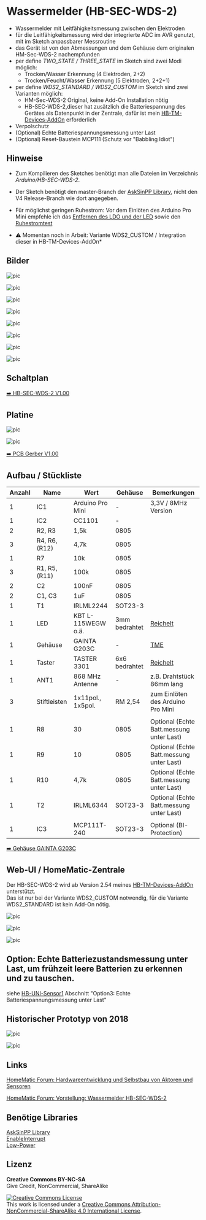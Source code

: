 
# Wassermelder (HB-SEC-WDS-2)

- Wassermelder mit Leitfähigkeitsmessung zwischen den Elektroden
- für die Leitfähigkeitsmessung wird der integrierte ADC im AVR genutzt, mit im Sketch anpassbarer Messroutine
- das Gerät ist von den Abmessungen und dem Gehäuse dem originalen HM-Sec-WDS-2 nachempfunden
- per define *TWO_STATE / THREE_STATE* im Sketch sind zwei Modi möglich:
  - Trocken/Wasser Erkennung (4 Elektroden, 2+2)
  - Trocken/Feucht/Wasser Erkennung (5 Elektroden, 2+2+1)
- per define *WDS2_STANDARD / WDS2_CUSTOM* im Sketch sind zwei Varianten möglich:
  - HM-Sec-WDS-2 Original, keine Add-On Installation nötig
  - HB-SEC-WDS-2,dieser hat zusätzlich die Batteriespannung des Gerätes als Datenpunkt in der Zentrale, dafür ist mein [HB-TM-Devices-AddOn](https://github.com/TomMajor/SmartHome/tree/master/HB-TM-Devices-AddOn) erforderlich
- Verpolschutz
- (Optional) Echte Batteriespannungsmessung unter Last
- (Optional) Reset-Baustein MCP111 (Schutz vor "Babbling Idiot")


## Hinweise

- Zum Kompilieren des Sketches benötigt man alle Dateien im Verzeichnis *Arduino/HB-SEC-WDS-2*.<br>

- Der Sketch benötigt den master-Branch der [AskSinPP Library](https://github.com/pa-pa/AskSinPP), nicht den V4 Release-Branch wie dort angegeben.<br>

- Für möglichst geringen Ruhestrom: Vor dem Einlöten des Arduino Pro Mini empfehle ich das [Entfernen des LDO und der LED](https://github.com/TomMajor/SmartHome/tree/master/Info/Ruhestrom#ruhestrom-arduino-pro-mini) sowie den [Ruhestromtest](https://github.com/TomMajor/SmartHome/tree/master/Info/Ruhestrom#%C3%BCberpr%C3%BCfung-des-avr-ruhestroms-power-down-mode)

* :warning: Momentan noch in Arbeit: Variante WDS2_CUSTOM / Integration dieser in HB-TM-Devices-AddOn*


## Bilder

![pic](Images/HB-SEC-WDS-2_01.jpg)

![pic](Images/HB-SEC-WDS-2_02.jpg)

![pic](Images/HB-SEC-WDS-2_03.jpg)

![pic](Images/HB-SEC-WDS-2_04.jpg)

![pic](Images/HB-SEC-WDS-2_05.jpg)

![pic](Images/HB-SEC-WDS-2_06.jpg)

![pic](Images/HB-SEC-WDS-2_07.jpg)

![pic](Images/HB-SEC-WDS-2_08.jpg)


## Schaltplan

[:arrow_right: HB-SEC-WDS-2 V1.00](https://github.com/TomMajor/SmartHome/tree/master/HB-SEC-WDS-2/Files/HB-SEC-WDS-2_V100.pdf)


## Platine

![pic](Images/HB-SEC-WDS-2_PCB01.png)

![pic](Images/HB-SEC-WDS-2_PCB02.png)

[:arrow_right: PCB Gerber V1.00](https://github.com/TomMajor/SmartHome/tree/master/HB-SEC-WDS-2/Files/HB-SEC-WDS-2_V100_Gerber.zip)


## Aufbau / Stückliste

| Anzahl    | Name      | Wert              | Gehäuse       | Bemerkungen |
|---|---|---|---|---|
| 1 | IC1	            | Arduino Pro Mini  | -             | 3,3V / 8MHz Version |
| 1 | IC2	            | CC1101	        | -             | |
| 2 | R2, R3            | 1,5k              | 0805          | |
| 3 | R4, R6, (R12)     | 4,7k              | 0805          | |
| 1 | R7                | 10k               | 0805          | |
| 3 | R1, R5, (R11)     | 100k              | 0805          | |
| 2 | C2                | 100nF             | 0805          | |
| 2 | C1, C3            | 1uF               | 0805          | |
| 1 | T1                | IRLML2244         | SOT23-3       | |
| 1 | LED               | KBT L-115WEGW o.ä.| 3mm bedrahtet | [Reichelt](https://www.reichelt.de/led-3-mm-bedrahtet-3-pin-rot-gruen-40-mcd-60--kbt-l-115wegw-p231039.html) |
| 1 | Gehäuse           | GAINTA G203C      | -             | [TME](https://www.tme.eu/de/details/g203c/universal-gehause/gainta) |
| 1 | Taster            | TASTER 3301       | 6x6 bedrahtet | [Reichelt](https://www.reichelt.de/kurzhubtaster-6x6mm-hoehe-4-3mm-12v-vertikal-taster-3301-p27892.html) |
| 1 | ANT1	            | 868 MHz Antenne   | -             | z.B. Drahtstück 86mm lang |
| 3 | Stiftleisten      | 1x11pol., 1x5pol. | RM 2,54       | zum Einlöten des Arduino Pro Mini |
|   |                   |                   |               | |
| 1 | R8	            | 30	            | 0805          | Optional (Echte Batt.messung unter Last) |
| 1 | R9	            | 10	            | 0805          | Optional (Echte Batt.messung unter Last) |
| 1 | R10               | 4,7k	            | 0805          | Optional (Echte Batt.messung unter Last) |
| 1 | T2	            | IRLML6344         | SOT23-3       | Optional (Echte Batt.messung unter Last) |
|   |                   |                   |               | |
| 1 | IC3	            | MCP111T-240	    | SOT23-3       | Optional (BI-Protection) |

[:arrow_right: Gehäuse GAINTA G203C](https://github.com/TomMajor/SmartHome/tree/master/HB-SEC-WDS-2/Files/GAINTA_G203C.pdf)


## Web-UI / HomeMatic-Zentrale

Der HB-SEC-WDS-2 wird ab Version 2.54 meines [HB-TM-Devices-AddOn](https://github.com/TomMajor/SmartHome/tree/master/HB-TM-Devices-AddOn) unterstützt.<br>
Das ist nur bei der Variante WDS2_CUSTOM notwendig, für die Variante WDS2_STANDARD ist kein Add-On nötig.

![pic](Images/HB-Sec-WDS-2_WebU.png)

![pic](Images/HM-Sec-WDS-2_WebU.png)

![pic](Images/HB-Sec-WDS-2_Serieller_Log.png)


## Option: Echte Batteriezustandsmessung unter Last, um frühzeit leere Batterien zu erkennen und zu tauschen.

siehe
[HB-UNI-Sensor1](https://github.com/TomMajor/SmartHome/tree/master/HB-UNI-Sensor1)
Abschnitt "Option3: Echte Batteriespannungsmessung unter Last"


## Historischer Prototyp von 2018

![pic](Images/HB-SEC-WDS-2_Prototyp_2018_01.jpg)

![pic](Images/HB-SEC-WDS-2_Prototyp_2018_02.png)


## Links

[HomeMatic Forum: Hardwareentwicklung und Selbstbau von Aktoren und Sensoren](https://homematic-forum.de/forum/viewforum.php?f=76)

[HomeMatic Forum: Vorstellung: Wassermelder HB-SEC-WDS-2](https://homematic-forum.de/forum/viewtopic.php?f=76&t=64212)


## Benötige Libraries

[AskSinPP Library](https://github.com/pa-pa/AskSinPP)</br>
[EnableInterrupt](https://github.com/GreyGnome/EnableInterrupt)</br>
[Low-Power](https://github.com/rocketscream/Low-Power)


## Lizenz

**Creative Commons BY-NC-SA**<br>
Give Credit, NonCommercial, ShareAlike

<a rel="license" href="http://creativecommons.org/licenses/by-nc-sa/4.0/"><img alt="Creative Commons License" style="border-width:0" src="https://i.creativecommons.org/l/by-nc-sa/4.0/88x31.png" /></a><br />This work is licensed under a <a rel="license" href="http://creativecommons.org/licenses/by-nc-sa/4.0/">Creative Commons Attribution-NonCommercial-ShareAlike 4.0 International License</a>.
